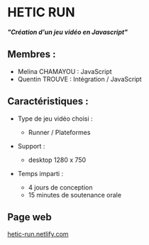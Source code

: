 # HETIC RUN

 ___"Création d'un jeu vidéo en Javascript"___
 

## Membres :
  - Melina CHAMAYOU : JavaScript
  - Quentin TROUVE : Intégration / JavaScript
  
## Caractéristiques :

- Type de jeu vidéo choisi : 
  - Runner / Plateformes
- Support : 
  - desktop 1280 x 750

- Temps imparti : 
  - 4 jours de conception
  - 15 minutes de soutenance orale

## Page web 
[hetic-run.netlify.com](https://hetic-run.netlify.com/)
